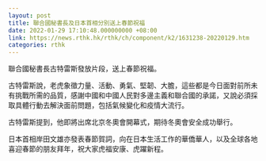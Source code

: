 ```yaml
---
layout: post
title: 聯合國秘書長及日本首相分別送上春節祝福
date: 2022-01-29 17:10:48.000000000 +08:00
link: https://news.rthk.hk/rthk/ch/component/k2/1631238-20220129.htm
categories: rthk
---
```


聯合國秘書長古特雷斯發放片段，送上春節祝福。

古特雷斯說，老虎象徵力量、活動、勇氣、堅韌、大膽，這些都是今日面對前所未有挑戰所需的品質，感謝中國和中國人民對多邊主義和聯合國的承諾，又說必須採取具體行動去解決面前問題，包括氣候變化和疫情大流行。

古特雷斯提到，他即將出席北京冬奧會開幕式，期待冬奧會安全成功舉行。

日本首相岸田文雄亦發表春節賀詞，向在日本生活工作的華僑華人，以及全球各地喜迎春節的朋友拜年，祝大家虎福安康、虎躍新程。
